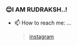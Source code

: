 ### 😊I AM RUDRAKSH..!
- 📫 How to reach me: ...
  >[instagram](https://www.instagram.com/rudrakshgupta20/)


